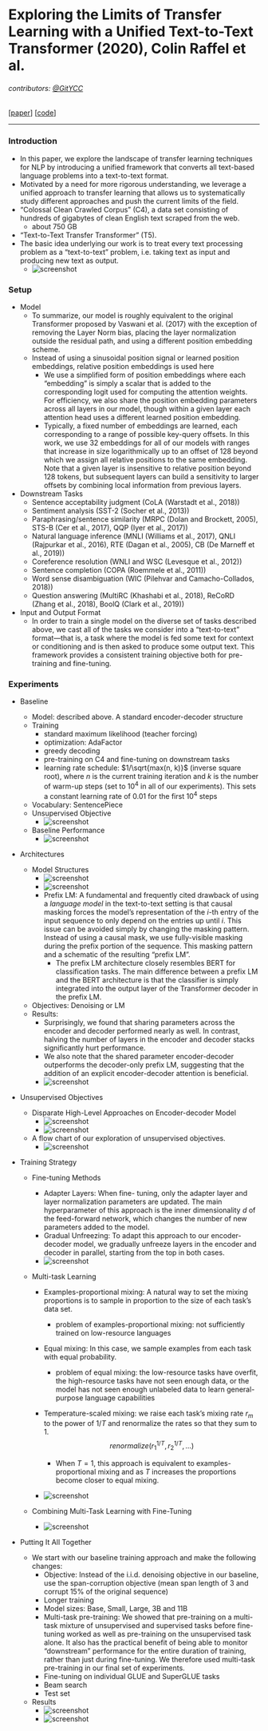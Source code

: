 # Exploring the Limits of Transfer Learning with a Unified Text-to-Text Transformer (2020), Colin Raffel et al.

###### contributors: [@GitYCC](https://github.com/GitYCC)

\[[paper](https://arxiv.org/pdf/1910.10683.pdf)\] \[[code](https://github.com/google-research/text-to-text-transfer-transformer)\]

---

### Introduction

- In this paper, we explore the landscape of transfer learning techniques for NLP by introducing a unified framework that converts all text-based language problems into a text-to-text format.
- Motivated by a need for more rigorous understanding, we leverage a unified approach to transfer learning that allows us to systematically study different approaches and push the current limits of the field.
- “Colossal Clean Crawled Corpus” (C4), a data set consisting of hundreds of gigabytes of clean English text scraped from the web.
  - about 750 GB
- “Text-to-Text Transfer Transformer” (T5).
- The basic idea underlying our work is to treat every text processing problem as a “text-to-text” problem, i.e. taking text as input and producing new text as output.
  - ![screenshot](assets/T5_01.png)



### Setup

- Model
  - To summarize, our model is roughly equivalent to the original Transformer proposed by Vaswani et al. (2017) with the exception of removing the Layer Norm bias, placing the layer normalization outside the residual path, and using a different position embedding scheme.
  - Instead of using a sinusoidal position signal or learned position embeddings, relative position embeddings is used here
    - We use a simplified form of position embeddings where each “embedding” is simply a scalar that is added to the corresponding logit used for computing the attention weights. For efficiency, we also share the position embedding parameters across all layers in our model, though within a given layer each attention head uses a different learned position embedding.
    - Typically, a fixed number of embeddings are learned, each corresponding to a range of possible key-query offsets. In this work, we use 32 embeddings for all of our models with ranges that increase in size logarithmically up to an offset of 128 beyond which we assign all relative positions to the same embedding. Note that a given layer is insensitive to relative position beyond 128 tokens, but subsequent layers can build a sensitivity to larger offsets by combining local information from previous layers.
- Downstream Tasks
  - Sentence acceptability judgment (CoLA (Warstadt et al., 2018))
  - Sentiment analysis (SST-2 (Socher et al., 2013))
  - Paraphrasing/sentence similarity (MRPC (Dolan and Brockett, 2005), STS-B (Cer et al., 2017), QQP (Iyer et al., 2017))
  - Natural language inference (MNLI (Williams et al., 2017), QNLI (Rajpurkar et al., 2016), RTE (Dagan et al., 2005), CB (De Marneff et al., 2019))
  - Coreference resolution (WNLI and WSC (Levesque et al., 2012))
  - Sentence completion (COPA (Roemmele et al., 2011))
  - Word sense disambiguation (WIC (Pilehvar and Camacho-Collados, 2018))
  - Question answering (MultiRC (Khashabi et al., 2018), ReCoRD (Zhang et al., 2018), BoolQ (Clark et al., 2019))
- Input and Output Format
  - In order to train a single model on the diverse set of tasks described above, we cast all of the tasks we consider into a “text-to-text” format—that is, a task where the model is fed some text for context or conditioning and is then asked to produce some output text. This framework provides a consistent training objective both for pre-training and fine-tuning.



### Experiments

- Baseline

  - Model: described above. A standard encoder-decoder structure
  - Training
    - standard maximum likelihood (teacher forcing)
    - optimization: AdaFactor
    - greedy decoding
    - pre-training on C4 and fine-tuning on downstream tasks
    - learning rate schedule: $1/\sqrt{max(n, k)}$ (inverse square root), where $n$ is the current training iteration and $k$ is the number of warm-up steps (set to $10^4$ in all of our experiments). This sets a constant learning rate of $0.01$ for the first $10^4$ steps
  - Vocabulary: SentencePiece
  - Unsupervised Objective
    - ![screenshot](assets/T5_02.png)
  - Baseline Performance
    - ![screenshot](assets/T5_03.png)

- Architectures

  - Model Structures
    - ![screenshot](assets/T5_04.png)
    - ![screenshot](assets/T5_05.png)
    - Prefix LM: A fundamental and frequently cited drawback of using a *language model* in the text-to-text setting is that causal masking forces the model’s representation of the $i$-th entry of the input sequence to only depend on the entries up until $i$. This issue can be avoided simply by changing the masking pattern. Instead of using a causal mask, we use fully-visible masking during the prefix portion of the sequence. This masking pattern and a schematic of the resulting “prefix LM”.
      - The prefix LM architecture closely resembles BERT for classification tasks. The main difference between a prefix LM and the BERT architecture is that the classifier is simply integrated into the output layer of the Transformer decoder in the prefix LM.
  - Objectives: Denoising or LM
  - Results:
    - Surprisingly, we found that sharing parameters across the encoder and decoder performed nearly as well. In contrast, halving the number of layers in the encoder and decoder stacks significantly hurt performance.
    - We also note that the shared parameter encoder-decoder outperforms the decoder-only prefix LM, suggesting that the addition of an explicit encoder-decoder attention is beneficial.
    - ![screenshot](assets/T5_06.png)

- Unsupervised Objectives

  - Disparate High-Level Approaches on Encoder-decoder Model
    - ![screenshot](assets/T5_07.png)
    - ![screenshot](assets/T5_08.png)
  - A flow chart of our exploration of unsupervised objectives.
    - ![screenshot](assets/T5_10.png)

- Training Strategy

  - Fine-tuning Methods

    - Adapter Layers: When fine- tuning, only the adapter layer and layer normalization parameters are updated. The main hyperparameter of this approach is the inner dimensionality $d$ of the feed-forward network, which changes the number of new parameters added to the model.
    - Gradual Unfreezing: To adapt this approach to our encoder-decoder model, we gradually unfreeze layers in the encoder and decoder in parallel, starting from the top in both cases.
    - ![screenshot](assets/T5_11.png)

  - Multi-task Learning

    - Examples-proportional mixing: A natural way to set the mixing proportions is to sample in proportion to the size of each task’s data set.

      - problem of examples-proportional mixing: not sufficiently trained on low-resource languages

    - Equal mixing: In this case, we sample examples from each task with equal probability.

      - problem of equal mixing: the low-resource tasks have overfit, the high-resource tasks have not seen enough data, or the model has not seen enough unlabeled data to learn general-purpose language capabilities

    - Temperature-scaled mixing: we raise each task’s mixing rate $r_m$ to the power of $1/T$ and renormalize the rates so that they sum to $1$. 
      $$
      renormalize(r_1^{1/T}, r_2^{1/T}, ...)
      $$

      - When $T = 1$, this approach is equivalent to examples-proportional mixing and as $T$ increases the proportions become closer to equal mixing.

    - ![screenshot](assets/T5_12.png)

  - Combining Multi-Task Learning with Fine-Tuning

    - ![screenshot](assets/T5_13.png)

- Putting It All Together

  - We start with our baseline training approach and make the following changes:
    - Objective: Instead of the i.i.d. denoising objective in our baseline, use the span-corruption objective (mean span length of 3 and corrupt 15% of the original sequence)
    - Longer training
    - Model sizes: Base, Small, Large, 3B and 11B
    - Multi-task pre-training: We showed that pre-training on a multi-task mixture of unsupervised and supervised tasks before fine-tuning worked as well as pre-training on the unsupervised task alone. It also has the practical benefit of being able to monitor “downstream” performance for the entire duration of training, rather than just during fine-tuning. We therefore used multi-task pre-training in our final set of experiments.
    - Fine-tuning on individual GLUE and SuperGLUE tasks
    - Beam search
    - Test set
  - Results
    - ![screenshot](assets/T5_14.png)
    - ![screenshot](assets/T5_15.png)

